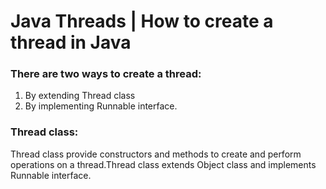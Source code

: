 # Java Threads | How to create a thread in Java

### There are two ways to create a thread:

1) By extending Thread class
2) By implementing Runnable interface.

### Thread class:

Thread class provide constructors and methods to create and perform operations on a thread.Thread class extends Object
class and implements Runnable interface.